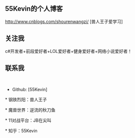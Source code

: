 
## 55Kevin的个人博客
http://www.cnblogs.com/shourenwangzi/
[兽人王子爱学习]

## 关注我

c#开发者+前段爱好者+LOL爱好者+健身爱好者+网络小说爱好者！

## 联系我
 
* Github: [55Kevin]

* 钢铁烈阳：兽人王子

* 魔兽世界：逆流的秋刀鱼

* 11对战平台：JB在尖叫

* 知乎：55Kevin
 
